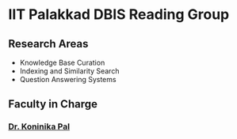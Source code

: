 # IIT Palakkad DBIS Reading Group

## Research Areas
- Knowledge Base Curation
- Indexing and Similarity Search
- Question Answering Systems

## Faculty in Charge
### [Dr. Koninika Pal](https://iitpkd.ac.in/people/kpal)

